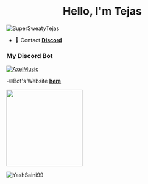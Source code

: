 <h1 align="center">Hello, I'm Tejas</h1>
<p align="left"> <img src="https://komarev.com/ghpvc/?username=YashSaini99&label=Profile%20views&color=0e75b6&style=flat" alt="SuperSweatyTejas" /> </p>

- 📩 Contact **[Discord](https://discord.gg/BJr2qqhD4m)**

<h3 align="left">My Discord Bot</h3>

<p align="left">
<a href="https://top.gg/bot/798927186580340766">
  <img src="https://top.gg/api/widget/798927186580340766.svg" alt="AxelMusic" />
  </a>
</a>

 -🌐Bot's Website **[here](https://amusic.xyz)**

<a href="https://wakatime.com/@Diegxs"><img align="center" src="https://github-readme-stats.vercel.app/api?username=SuperSweatyTejas&show_icons=true&theme=dark" height="200"></a>

<p><img align="center" src="https://github-readme-streak-stats.herokuapp.com/?user=SuperSweatyTejas&show_icons=true&theme=dark" alt="YashSaini99" /></p>
